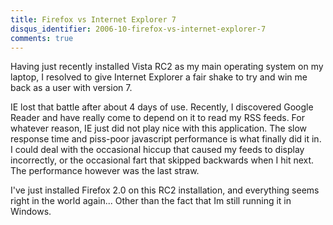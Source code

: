 ```yaml
---
title: Firefox vs Internet Explorer 7
disqus_identifier: 2006-10-firefox-vs-internet-explorer-7
comments: true
---
```


Having just recently installed Vista RC2 as my main operating system on my laptop, I resolved to give Internet Explorer a fair shake to try and win me back as a user with version 7.

IE lost that battle after about 4 days of use. Recently, I discovered Google Reader and have really come to depend on it to read my RSS feeds. For whatever reason, IE just did not play nice with this application. The slow response time and piss-poor javascript performance is what finally did it in. I could deal with the occasional hiccup that caused my feeds to display incorrectly, or the occasional fart that skipped backwards when I hit next. The performance however was the last straw.

I've just installed Firefox 2.0 on this RC2 installation, and everything seems right in the world again... Other than the fact that Im still running it in Windows.

